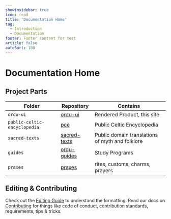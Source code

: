 ```yaml
---
showinsidebar: true
icon: read
title: 'Documentation Home'
tag:
  - Introduction
  - Documentation
footer: Footer content for test
article: false
autoSort: 100
---
```


# Documentation Home

## Project Parts
| Folder | Repository       | Contains                                        |
| ----------------| ---------------- | ----------------------------------------------- |
| `ordu-ui` | [ordu-ui](https://github.com/openordu/ordu-ui)      | Rendered Product, this site                     |
| `public-celtic-encyclopedia` | [pce](https://github.com/openordu/pce)          | Public Celtic Encyclopedia                      |
| `sacred-texts` | [sacred-texts](https://github.com/openordu/sacred-texts) | Public domain translations of myth and folklore |
| `guides` | [ordu-guides](https://github.com/openordu/ordu-guides)       | Study Programs                                  |
| `praxes` | [praxes](https://github.com/openordu/praxes)       | rites, customs, charms, prayers                 |

## Editing & Contributing
Check out the [Editing Guide](editing/README.md) to understand the formatting.
Read our docs on [Contributing](contributing/README.me) for things like code of conduct, contribution
standards, requirements, tips & tricks.